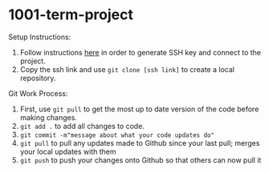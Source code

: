 # 1001-term-project

Setup Instructions:
1. Follow instructions [here](https://help.github.com/en/articles/connecting-to-github-with-ssh) in order to generate SSH key and connect to the project.
2. Copy the ssh link and use `git clone [ssh link]` to create a local repository.

Git Work Process:
1. First, use `git pull` to get the most up to date version of the code before making changes.
2. `git add .` to add all changes to code.
3. `git commit -m"message about what your code updates do"`
4. `git pull` to pull any updates made to Github since your last pull; merges your local updates with them
5. `git push` to push your changes onto Github so that others can now pull it
